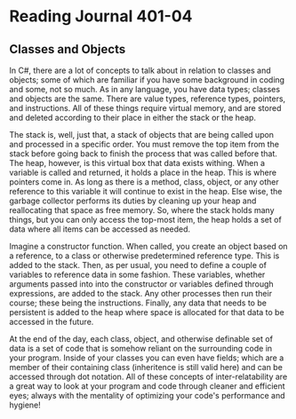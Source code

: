 # Reading Journal 401-04

## Classes and Objects

In C#, there are a lot of concepts to talk about in relation to classes and objects; some of which are familiar if you have some background in coding and some, not so much.  As in any language, you have data types; classes and objects are the same. There are value types, reference types, pointers, and instructions.  All of these things require virtual memory, and are stored and deleted according to their place in either the stack or the heap.

The stack is, well, just that, a stack of objects that are being called upon and processed in a specific order.  You must remove the top item from the stack before going back to finish the process that was called before that.  The heap, however, is this virtual box that data exists withing.  When a variable is called and returned, it holds a place in the heap.  This is where pointers come in.  As long as there is a method, class, object, or any other reference to this variable it will continue to exist in the heap.  Else wise, the garbage collector performs its duties by cleaning up your heap and reallocating that space as free memory.  So, where the stack holds many things, but you can only access the top-most item, the heap holds a set of data where all items can be accessed as needed.

Imagine a constructor function.  When called, you create an object based on a reference, to a class or otherwise predetermined reference type.  This is added to the stack.  Then, as per usual, you need to define a couple of variables to reference data in some fashion.  These variables, whether arguments passed into into the constructor or variables defined through expressions, are added to the stack.  Any other processes then run their course; these being the instructions.  Finally, any data that needs to be persistent is added to the heap where space is allocated for that data to be accessed in the future.

At the end of the day, each class, object, and otherwise definable set of data is a set of code that is somehow reliant on the surrounding code in your program.  Inside of your classes you can even have fields; which are a member of their containing class \(inheritence is still valid here\) and can be accessed through dot notation.  All of these concepts of inter-relatability are a great way to look at your program and code through cleaner and efficient eyes; always with the mentality of optimizing your code's performance and hygiene!